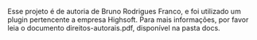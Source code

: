 Esse projeto é de autoria de Bruno Rodrigues Franco, e foi utilizado um plugin pertencente a empresa Highsoft.
Para mais informações, por favor leia o documento direitos-autorais.pdf, disponível na pasta docs.